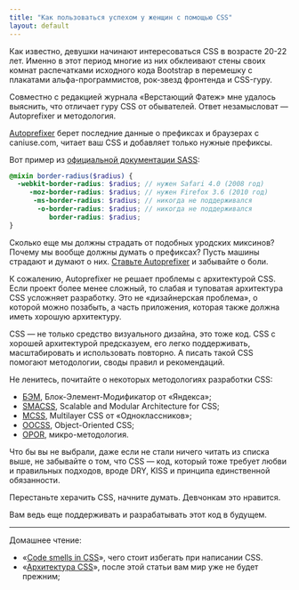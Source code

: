 ```yaml
---
title: "Как пользоваться успехом у женщин с помощью CSS"
layout: default
---
```


Как известно, девушки начинают интересоваться CSS в возрасте 20-22 лет. Именно в этот период многие из них обклеивают стены своих комнат распечатками исходного кода Bootstrap в перемешку с плакатами альфа-программистов, рок-звезд фронтенда и CSS-гуру.

Совместно с редакцией журнала «Верстающий Фатеж» мне удалось выяснить, что отличает гуру CSS от обывателей. Ответ незамысловат — Autoprefixer и методология.

[Autoprefixer](https://github.com/ai/autoprefixer) берет последние данные о префиксах и браузерах с caniuse.com, читает ваш CSS и добавляет только нужные префиксы.

Вот пример из [официальной документации SASS](http://sass-lang.com/guide#6):

```scss
@mixin border-radius($radius) {
  -webkit-border-radius: $radius; // нужен Safari 4.0 (2008 год)
     -moz-border-radius: $radius; // нужен Firefox 3.6 (2010 год)
      -ms-border-radius: $radius; // никогда не поддерживался
       -o-border-radius: $radius; // никогда не поддерживался
          border-radius: $radius;
}
```

Сколько еще мы должны страдать от подобных уродских миксинов? Почему мы вообще должны думать о префиксах? Пусть машины страдают и думают о них. [Ставьте Autoprefixer](https://github.com/ai/autoprefixer#usage) и забывайте о боли.

К сожалению, Autoprefixer не решает проблемы с архитектурой CSS.  Если проект более менее сложный, то слабая и туповатая архитектура CSS усложняет разработку. Это не «дизайнерская проблема», о которой можно позабыть, а часть приложения, которая также должна иметь хорошую архитектуру.

CSS — не только средство визуального дизайна, это тоже код. CSS с хорошей архитектурой предсказуем, его легко поддерживать, масштабировать и использовать повторно. А писать такой CSS помогают методологии, своды правил и рекомендаций.

Не ленитесь, почитайте о некоторых методологиях разработки CSS:

* [БЭМ](http://ru.bem.info/method/), Блок-Элемент-Модификатор от «Яндекса»;
* [SMACSS](http://smacss.com/), Scalable and Modular Architecture for CSS;
* [MCSS](http://operatino.github.io/MCSS/en/), Multilayer CSS от «Одноклассников»;
* [OOCSS](http://oocss.org/), Object-Oriented CSS;
* [OPOR](http://nano.sapegin.ru/all/opor-methodology), микро-методология.

Что бы вы не выбрали, даже если не стали ничего читать из списка выше, не забывайте о том, что CSS — код, который тоже требует любви и правильных подходов, вроде DRY, KISS и принципа единственной обязанности.

<div class="outstanding">
  Перестаньте херачить CSS, начните думать. Девчонкам это нравится.
</div>

Вам ведь еще поддерживать и разрабатывать этот код в будущем.

--------------------------------

Домашнее чтение:

* «[Code smells in CSS](http://csswizardry.com/2012/11/code-smells-in-css/)», чего стоит избегать при написании CSS.
* «[Архитектура CSS](http://web-standards.ru/articles/css-architecture/)», после этой статьи вам мир уже не будет прежним;
